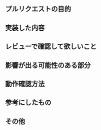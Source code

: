 ## プルリクエストの目的
<!-- プルリクエストを出す目的を簡潔に書いてください -->


## 実装した内容
<!-- 実装内容を簡潔に書いてください -->

## レビューで確認して欲しいこと
<!-- レビュアーに確認してほしいポイントを書いてください -->

## 影響が出る可能性のある部分
<!-- この変更で影響が出る可能性がある箇所があれば書いてください-->

## 動作確認方法
<!-- 実装内容の動作確認を行うためのコマンドや手順を書いてください -->

## 参考にしたもの
<!-- 実装の時に参考にしたサイトなどがあれば書いてください -->

## その他
<!-- 懸念点や注意して欲しいことがあれば書いてください　-->